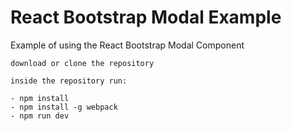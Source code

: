 # React Bootstrap Modal Example
Example of using the React Bootstrap Modal Component

```
download or clone the repository

inside the repository run:

- npm install
- npm install -g webpack
- npm run dev
```
